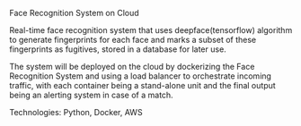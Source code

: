 Face Recognition System on Cloud

Real-time face recognition system that uses deepface(tensorflow) algorithm 
to generate fingerprints for each face and marks a subset of these 
fingerprints as fugitives, stored in a database for later use.

The system will be deployed on the cloud by dockerizing the Face 
Recognition System and using a load balancer to orchestrate incoming 
traffic, with each container being a stand-alone unit and the final output 
being an alerting system in case of a match.


Technologies: Python, Docker, AWS
